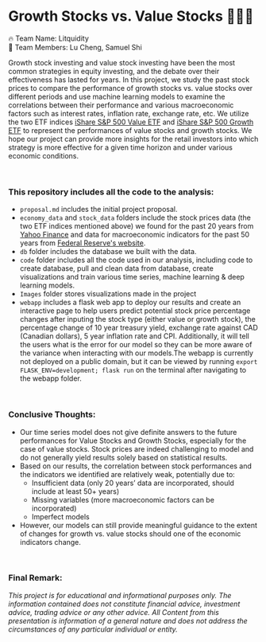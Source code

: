 # Growth Stocks vs. Value Stocks :money_with_wings::money_with_wings::money_with_wings:
:fire: Team Name: Litquidity  
:rocket: Team Members: Lu Cheng, Samuel Shi  

Growth stock investing and value stock investing have been the most common strategies in equity investing, and the debate over their effectiveness has lasted for years. In this project, we study the past stock prices to compare the performance of growth stocks vs. value stocks over different periods and use machine learning models to examine the correlations between their performance and various macroeconomic factors such as interest rates, inflation rate, exchange rate, etc. We utilize the two ETF indices [iShare S&P 500 Value ETF](https://www.ishares.com/us/products/239728/ishares-sp-500-value-etf) and [iShare S&P 500 Growth ETF](https://www.ishares.com/us/products/239725/ishares-sp-500-growth-etf) to represent the performances of value stocks and growth stocks. We hope our project can provide more insights for the retail investors into which strategy is more effective for a given time horizon and under various economic conditions.

<br>

### This repository includes all the code to the analysis:
- `proposal.md` includes the initial project proposal.
- `economy_data` and `stock_data` folders include the stock prices data (the two ETF indices mentioned above) we found for the past 20 years from [Yahoo Finance](https://finance.yahoo.com/) and data for macroeconomic indicators for the past 50 years from [Federal Reserve's website](https://fred.stlouisfed.org/).
- `db` folder includes the database we built with the data.
- `code` folder includes all the code used in our analysis, including code to create database, pull and clean data from database, create visualizations and train various time series, machine learning & deep learning models. 
- `Images` folder stores visualizations made in the project 
- `webapp` includes a flask web app to deploy our results and create an interactive page to help users predict potential stock price percentage changes after inputing the stock type (either value or growth stock), the percentage change of 10 year treasury yield, exchange rate against CAD (Canadian dollars), 5 year inflation rate and CPI. Additionally, it will tell the users what is the error for our model so they can be more aware of the variance when interacting with our models.The webapp is currently not deployed on a public domain, but it can be viewed by running `export FLASK_ENV=development; flask run` on the terminal after navigating to the webapp folder. 

<br>

### Conclusive Thoughts:
- Our time series model does not give definite answers to the future performances for Value Stocks and Growth Stocks, especially for the case of value stocks. Stock prices are indeed challenging to model and do not generally yield results solely based on statistical results.
- Based on our results, the correlation between stock performances and the indicators we identified are relatively weak, potentially due to:
    - Insufficient data (only 20 years’ data are incorporated, should include at least 50+ years)
    - Missing variables (more macroeconomic factors can be incorporated)
    - Imperfect models
- However, our models can still provide meaningful guidance to the extent of changes for growth vs. value stocks should one of the economic indicators change. 

<br>

### Final Remark:
*This project is for educational and informational purposes only. The information contained does not constitute financial advice, investment advice, trading advice or any other advice. All Content from this presentation is information of a general nature and does not address the circumstances of any particular individual or entity.*

